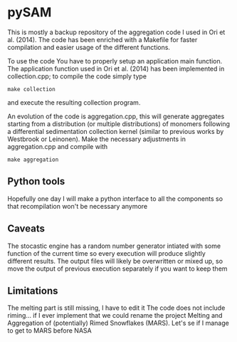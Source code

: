 # pySAM

This is mostly a backup repository of the aggregation code I used in Ori et al. (2014).
The code has been enriched with a Makefile for faster compilation and easier usage of the different functions.

To use the code You have to properly setup an application main function. The application function used in Ori et al. (2014) has been implemented in collection.cpp; to compile the code simply type
```
make collection
```
and execute the resulting collection program.

An evolution of the code is aggregation.cpp, this will generate aggregates starting from a distribution (or multiple distributions) of monomers following a differential sedimentation collection kernel (similar to previous works by Westbrook or Leinonen). Make the necessary adjustments in aggregation.cpp and compile with
```
make aggregation
```

## Python tools
Hopefully one day I will make a python interface to all the components so that recompilation won't be necessary anymore

## Caveats
The stocastic engine has a random number generator intiated with some function of the current time so every execution will produce slightly different results.
The output files will likely be overwritten or mixed up, so move the output of previous execution separately if you want to keep them

## Limitations
The melting part is still missing, I have to edit it
The code does not include riming... if I ever implement that we could rename the project Melting and Aggregation of (potentially) Rimed Snowflakes (MARS). Let's se if I manage to get to MARS before NASA
